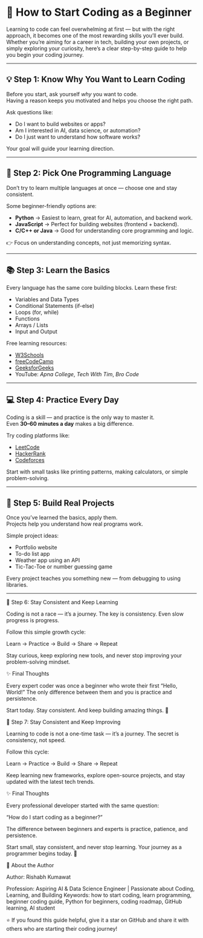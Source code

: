
# 🧠 How to Start Coding as a Beginner  

Learning to code can feel overwhelming at first — but with the right approach, it becomes one of the most rewarding skills you’ll ever build.  
Whether you’re aiming for a career in tech, building your own projects, or simply exploring your curiosity, here’s a clear step-by-step guide to help you begin your coding journey.  

---

## 💡 Step 1: Know Why You Want to Learn Coding  

Before you start, ask yourself *why* you want to code.  
Having a reason keeps you motivated and helps you choose the right path.  

Ask questions like:  
- Do I want to build websites or apps?  
- Am I interested in AI, data science, or automation?  
- Do I just want to understand how software works?  

Your goal will guide your learning direction.

---

## 🧩 Step 2: Pick One Programming Language  

Don’t try to learn multiple languages at once — choose one and stay consistent.  

Some beginner-friendly options are:  
- **Python** → Easiest to learn, great for AI, automation, and backend work.  
- **JavaScript** → Perfect for building websites (frontend + backend).  
- **C/C++ or Java** → Good for understanding core programming and logic.  

👉 Focus on understanding concepts, not just memorizing syntax.

---

## 📚 Step 3: Learn the Basics  

Every language has the same core building blocks. Learn these first:  
- Variables and Data Types  
- Conditional Statements (if-else)  
- Loops (for, while)  
- Functions  
- Arrays / Lists  
- Input and Output  

Free learning resources:  
- [W3Schools](https://www.w3schools.com)  
- [freeCodeCamp](https://www.freecodecamp.org)  
- [GeeksforGeeks](https://www.geeksforgeeks.org)  
- YouTube: *Apna College*, *Tech With Tim*, *Bro Code*  

---

## 💻 Step 4: Practice Every Day  

Coding is a skill — and practice is the only way to master it.  
Even **30–60 minutes a day** makes a big difference.  

Try coding platforms like:  
- [LeetCode](https://leetcode.com)  
- [HackerRank](https://www.hackerrank.com)  
- [Codeforces](https://codeforces.com)  

Start with small tasks like printing patterns, making calculators, or simple problem-solving.

---

## 🚀 Step 5: Build Real Projects  

Once you’ve learned the basics, apply them.  
Projects help you understand how real programs work.  

Simple project ideas:  
- Portfolio website  
- To-do list app  
- Weather app using an API  
- Tic-Tac-Toe or number guessing game  

Every project teaches you something new — from debugging to using libraries.

---

🌱 Step 6: Stay Consistent and Keep Learning

Coding is not a race — it’s a journey.
The key is consistency. Even slow progress is progress.

Follow this simple growth cycle:

Learn → Practice → Build → Share → Repeat

Stay curious, keep exploring new tools, and never stop improving your problem-solving mindset.

✨ Final Thoughts

Every expert coder was once a beginner who wrote their first “Hello, World!”
The only difference between them and you is practice and persistence.

Start today.
Stay consistent.
And keep building amazing things. 🚀


🌱 Step 7: Stay Consistent and Keep Improving

Learning to code is not a one-time task — it’s a journey.
The secret is consistency, not speed.

Follow this cycle:

Learn → Practice → Build → Share → Repeat

Keep learning new frameworks, explore open-source projects, and stay updated with the latest tech trends.

✨ Final Thoughts

Every professional developer started with the same question:

“How do I start coding as a beginner?”

The difference between beginners and experts is practice, patience, and persistence.

Start small, stay consistent, and never stop learning.
Your journey as a programmer begins today. 🚀

🧾 About the Author

Author: Rishabh Kumawat

Profession: Aspiring AI & Data Science Engineer | Passionate about Coding, Learning, and Building
Keywords: how to start coding, learn programming, beginner coding guide, Python for beginners, coding roadmap, GitHub learning, AI student

⭐ If you found this guide helpful, give it a star on GitHub and share it with others who are starting their coding journey!
